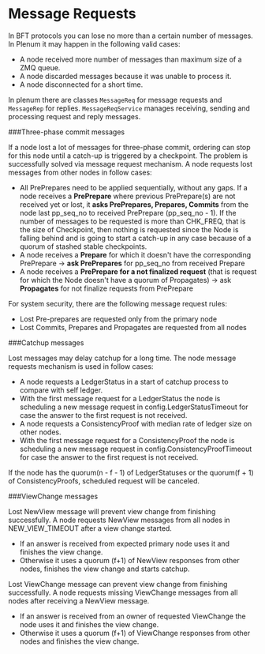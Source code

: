 # Message Requests

In BFT protocols you can lose no more than a certain number of messages. In Plenum it may happen in the following valid cases:
- A node received more number of messages than maximum size of a ZMQ queue.
- A node discarded messages because it was unable to process it.
- A node disconnected for a short time.

In plenum there are classes `MessageReq` for message requests and `MessageRep` for replies. `MessageReqService` manages receiving, sending and processing request and reply messages.

###Three-phase commit messages

If a node lost a lot of messages for three-phase commit, ordering can stop for this node until a catch-up is triggered by a checkpoint. The problem is successfully solved via message request mechanism.
A node requests lost messages from other nodes in follow cases:
- All PrePrepares need to be applied sequentially, without any gaps. If a node receives a **PrePrepare** where previous PrePrepare(s) are not received yet or lost, it **asks PrePrepares, Prepares, Commits** from the node last pp_seq_no to received PrePrepare (pp_seq_no - 1). If the number of messages to be requested is more than CHK_FREQ, that is the size of Checkpoint, then nothing is requested since the Node is falling behind and is going to start a catch-up in any case because of a quorum of stashed stable checkpoints.
- A node receives a **Prepare** for which it doesn't have the corresponding PrePrepare -> **ask PrePrepares** for pp_seq_no from received Prepare
- A node receives a **PrePrepare for a not finalized request** (that is request for which the Node doesn't have a quorum of Propagates) -> ask **Propagates** for not finalize requests from PrePrepare

For system security, there are the following message request rules:
- Lost Pre-prepares are requested only from the primary node
- Lost Commits, Prepares and Propagates are requested from all nodes

###Catchup messages

Lost messages may delay catchup for a long time. The node message requests mechanism is used in follow cases:
- A node requests a LedgerStatus in a start of catchup process to compare with self ledger.
- With the first message request for a LedgerStatus the node is scheduling a new message request in config.LedgerStatusTimeout for case the answer to the first request is not received.
- A node requests a ConsistencyProof with median rate of ledger size on other nodes.
- With the first message request for a ConsistencyProof the node is scheduling a new message request in config.ConsistencyProofTimeout for case the answer to the first request is not received.

If the node has the quorum(n - f - 1) of LedgerStatuses or the quorum(f + 1) of ConsistencyProofs, scheduled request will be canceled.

###ViewChange messages

Lost NewView message will prevent view change from finishing successfully. A node requests NewView messages from all nodes in NEW_VIEW_TIMEOUT after a view change started. 
- If an answer is received from expected primary node uses it and finishes the view change.
- Otherwise it uses a quorum (f+1) of NewView responses from other nodes, finishes the view change and starts catchup.

Lost ViewChange message can prevent view change from finishing successfully. A node requests missing ViewChange messages from all nodes after receiving a NewView message.  
- If an answer is received from an owner of requested ViewChange the node uses it and finishes the view change. 
- Otherwise it uses a quorum (f+1) of ViewChange responses from other nodes and finishes the view change.